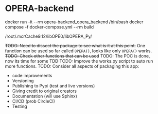 # OPERA-backend
docker run -it --rm opera-backend_opera_backend /bin/bash
docker compose -f docker-compose.yml --rm build

/root/.mcrCache9.12/libOPE0/libOPERA_Py/

~~TODO: Need to dissect the package to see what is it at this point.~~
One function can be used so far called `OPERA()`, looks like only `OPERA()` works.
~~TODO: Check other functions that can be used~~
TODO: The POC is done, now its time for some TDD
TODO: Improve the works.py script to auto run more functions.
TODO: Consider all aspects of packaging this app:
- code improvements
- Versioning
- Publishing to Pypi (test and live versions)
- Giving credit to original creators
- Documentation (will use Sphinx)
- CI/CD (prob CircleCI)
- Testing